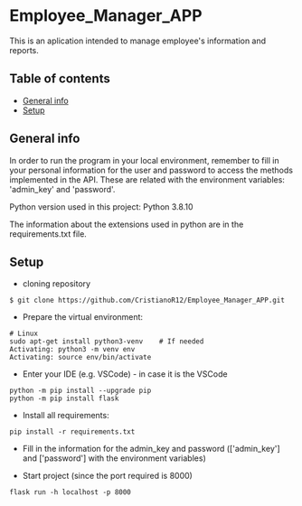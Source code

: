 # Employee_Manager_APP
This is an aplication intended to manage employee's information and reports.

## Table of contents
* [General info](#general-info)
* [Setup](#setup)

## General info
In order to run the program in your local environment, remember to fill in your personal information for the user and password to access the 
methods implemented in the API. These are related with the environment variables: 'admin_key' and 'password'.

Python version used in this project: Python 3.8.10

The information about the extensions used in python are in the requirements.txt file.

## Setup

* cloning repository
```
$ git clone https://github.com/CristianoR12/Employee_Manager_APP.git
```
* Prepare the virtual environment:
```
# Linux
sudo apt-get install python3-venv    # If needed
Activating: python3 -m venv env
Activating: source env/bin/activate
```

* Enter your IDE (e.g. VSCode) - in case it is the VSCode
```
python -m pip install --upgrade pip
python -m pip install flask
```

* Install all requirements:
```
pip install -r requirements.txt
```

* Fill in the information for the admin_key and password (['admin_key'] and ['password'] with the environment variables)
 
* Start project (since the port required is 8000)
```
flask run -h localhost -p 8000
```






